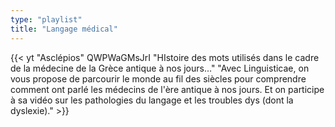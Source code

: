 ```yaml
---
type: "playlist"
title: "Langage médical"
---
```



{{< yt "Asclépios" QWPWaGMsJrI "HIstoire des mots utilisés dans le cadre de la médecine de la Grèce antique à nos jours..." "Avec Linguisticae, on vous propose de parcourir le monde au fil des siècles pour comprendre comment ont parlé les médecins de l'ère antique à nos jours. Et on participe à sa vidéo sur les pathologies du langage et les troubles dys (dont la dyslexie)." >}}
